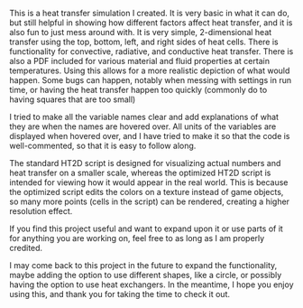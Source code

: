This is a heat transfer simulation I created. It is very basic in what it can do, but still helpful in showing how different factors affect heat transfer, and it is also fun to just mess around with.
It is very simple, 2-dimensional heat transfer using the top, bottom, left, and right sides of heat cells. There is functionality for convective, radiative, and conductive heat transfer. There is also a PDF included for various material and fluid properties at certain temperatures. Using this allows for a more realistic depiction of what would happen. Some bugs can happen, notably when messing with settings in run time, or having the heat transfer happen too quickly (commonly do to having squares that are too small)

I tried to make all the variable names clear and add explanations of what they are when the names are hovered over. All units of the variables are displayed when hovered over, and I have tried to make it so that the code is well-commented, so that it is easy to follow along.

The standard HT2D script is designed for visualizing actual numbers and heat transfer on a smaller scale, whereas the optimized HT2D script is intended for viewing how it would appear in the real world.
This is because the optimized script edits the colors on a texture instead of game objects, so many more points (cells in the script) can be rendered, creating a higher resolution effect.

If you find this project useful and want to expand upon it or use parts of it for anything you are working on, feel free to as long as I am properly credited.

I may come back to this project in the future to expand the functionality, maybe adding the option to use different shapes, like a circle, or possibly having the option to use heat exchangers.
In the meantime, I hope you enjoy using this, and thank you for taking the time to check it out.
